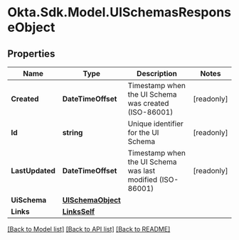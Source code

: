 # Okta.Sdk.Model.UISchemasResponseObject

## Properties

Name | Type | Description | Notes
------------ | ------------- | ------------- | -------------
**Created** | **DateTimeOffset** | Timestamp when the UI Schema was created (ISO-86001) | [readonly] 
**Id** | **string** | Unique identifier for the UI Schema | [readonly] 
**LastUpdated** | **DateTimeOffset** | Timestamp when the UI Schema was last modified (ISO-86001) | [readonly] 
**UiSchema** | [**UISchemaObject**](UISchemaObject.md) |  | 
**Links** | [**LinksSelf**](LinksSelf.md) |  | 

[[Back to Model list]](../README.md#documentation-for-models) [[Back to API list]](../README.md#documentation-for-api-endpoints) [[Back to README]](../README.md)

